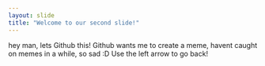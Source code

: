 ```yaml
---
layout: slide
title: "Welcome to our second slide!"
---
```

hey man, lets Github this! Github wants me to create a meme, havent caught on memes in a while, so sad :D 
Use the left arrow to go back!
